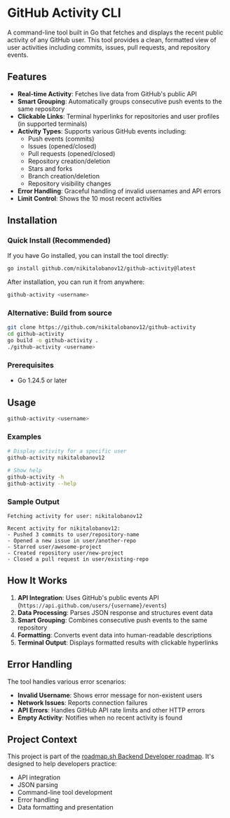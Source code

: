 # GitHub Activity CLI

A command-line tool built in Go that fetches and displays the recent public activity of any GitHub user. This tool provides a clean, formatted view of user activities including commits, issues, pull requests, and repository events.

## Features

- **Real-time Activity**: Fetches live data from GitHub's public API
- **Smart Grouping**: Automatically groups consecutive push events to the same repository
- **Clickable Links**: Terminal hyperlinks for repositories and user profiles (in supported terminals)
- **Activity Types**: Supports various GitHub events including:
  - Push events (commits)
  - Issues (opened/closed)
  - Pull requests (opened/closed)
  - Repository creation/deletion
  - Stars and forks
  - Branch creation/deletion
  - Repository visibility changes
- **Error Handling**: Graceful handling of invalid usernames and API errors
- **Limit Control**: Shows the 10 most recent activities

## Installation

### Quick Install (Recommended)
If you have Go installed, you can install the tool directly:

```bash
go install github.com/nikitalobanov12/github-activity@latest
```

After installation, you can run it from anywhere:
```bash
github-activity <username>
```

### Alternative: Build from source
```bash
git clone https://github.com/nikitalobanov12/github-activity
cd github-activity
go build -o github-activity .
./github-activity <username>
```

### Prerequisites
- Go 1.24.5 or later

## Usage

```bash
github-activity <username>
```

### Examples

```bash
# Display activity for a specific user
github-activity nikitalobanov12

# Show help
github-activity -h
github-activity --help
```

### Sample Output

```
Fetching activity for user: nikitalobanov12

Recent activity for nikitalobanov12:
- Pushed 3 commits to user/repository-name
- Opened a new issue in user/another-repo
- Starred user/awesome-project
- Created repository user/new-project
- Closed a pull request in user/existing-repo
```

## How It Works

1. **API Integration**: Uses GitHub's public events API (`https://api.github.com/users/{username}/events`)
2. **Data Processing**: Parses JSON response and structures event data
3. **Smart Grouping**: Combines consecutive push events to the same repository
4. **Formatting**: Converts event data into human-readable descriptions
5. **Terminal Output**: Displays formatted results with clickable hyperlinks

## Error Handling

The tool handles various error scenarios:
- **Invalid Username**: Shows error message for non-existent users
- **Network Issues**: Reports connection failures
- **API Errors**: Handles GitHub API rate limits and other HTTP errors
- **Empty Activity**: Notifies when no recent activity is found

## Project Context

This project is part of the [roadmap.sh Backend Developer roadmap](https://roadmap.sh/projects/github-user-activity). It's designed to help developers practice:
- API integration
- JSON parsing
- Command-line tool development
- Error handling
- Data formatting and presentation

